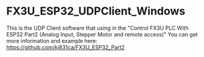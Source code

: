 # FX3U_ESP32_UDPClient_Windows
This is the UDP Client software that using in the "Control FX3U PLC With ESP32 Part2 (Analog Input, Stepper Motor and remote access)"
You can get more information and example here:
https://github.com/kj831ca/FX3U_ESP32_Part2
